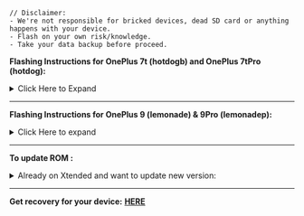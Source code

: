 ~~~
// Disclaimer:
- We're not responsible for bricked devices, dead SD card or anything happens with your device.
- Flash on your own risk/knowledge.
- Take your data backup before proceed.
~~~
<b>Flashing Instructions for OnePlus 7t (hotdogb) and OnePlus 7tPro (hotdog):</b>
<details>
<br>
<summary>Click Here to Expand</summary>

### Follow instructions carefully.
1. Backup all your Phone data.
2. Update to OxygenOS12.
3. Unlock bootloader & enable **USB debuging**
4. Reboot to bootloader.
5. Download Xtended recovery package for your device [HERE](https://sourceforge.net/projects/my-builds/files/Project-Xtended/XT/)
6. flash recovery.img 
7. Reboot to recovery
8. Download & Sideload copy-partition zip [**HERE**](https://sourceforge.net/projects/my-builds/files/Project-Xtended/XT/copy-partitions-20220613-signed.zip/download)
9. Sideload copy-partition zip
~~~
adb sideload copy-partitions-20220613-signed.zip
~~~
10. After complete, Factory reset & again go to **Apply update > Apply from ADB**
11. Now Sideload Xtended ROM zip.
~~~
adb sideload <rom_filename>.zip
~~~
12. Now reboot to system.

### Be careful:
- Backup all your Data
- Gapps included so no need to flash/sideload GApps
</details>

----

<b>Flashing Instructions for OnePlus 9 (lemonade) & 9Pro (lemonadep):</b>
<details>
<br>
<summary>Click Here to expand</summary>

### Follow instructions carefully.
1. Download Xtended recovery package for your device [HERE](https://sourceforge.net/projects/my-builds/files/Project-Xtended/XT/)
   * Extract recovery package zip
   * Reboot to bootloader & connect your phone to PC
   * Double click on <b>flash.bat</b> file
2. Now reboot to recovery > advance > fastboot
3. Download C66 firmware [HERE](https://sourceforge.net/projects/my-builds/files/Project-Xtended/XT/)
   * Extract zip, Go to fastbootD mode & execute flash.bat
4. Back to recovery main page tap > Apply update > Apply from ADB
5. Now sideload ROM.zip using command.
~~~
adb sideload <rom_filename>.zip
~~~
6. Now reboot to system.

### Be careful:
- If coming from Oxygenos or any other AOSP based A13 ROM <b>Clean Flash is Mandatory</b>
- Gapps included so no need to flash/sideload GApps
- Flash recovery in bootloader mode & firmware into FastbootD mode
</details>

----

<b>To update ROM :</b>
<details>
<br>
<summary>Already on Xtended and want to update new version:</summary>

1. Reboot to recovery > Apply update > Apply from ADB
2. Now sideload ROM.zip using command.
~~~
adb sideload <rom_filename>.zip
~~~
3. Now reboot to system.
### Notes:
- Every version isn't upgradable. It depends on system changes, So please follow release post first.
</details>

----

**Get recovery for your device:** [**HERE**](https://sourceforge.net/projects/my-builds/files/Project-Xtended/XT/)
